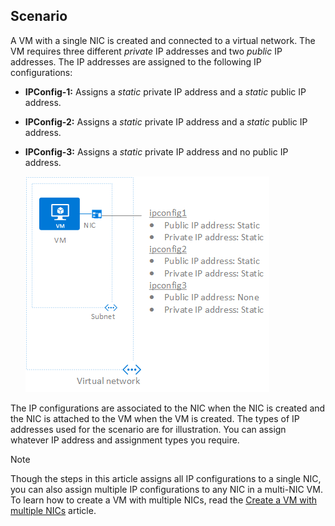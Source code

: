 ## Scenario
A VM with a single NIC is created and connected to a virtual network. The VM requires three different *private* IP addresses and two *public* IP addresses. The IP addresses are assigned to the following IP configurations:

* **IPConfig-1:** Assigns a *static* private IP address and a *static* public IP address.
* **IPConfig-2:** Assigns a *static* private IP address and a *static* public IP address.
* **IPConfig-3:** Assigns a *static* private IP address and no public IP address.

    ![Multiple IP addresses](./media/virtual-network-multiple-ip-addresses-scenario/multiple-ipconfigs.png)

The IP configurations are associated to the NIC when the NIC is created and the NIC is attached to the VM when the VM is created. The types of IP addresses used for the scenario are for illustration. You can assign whatever IP address and assignment types you require.

> [!NOTE]
> Though the steps in this article assigns all IP configurations to a single NIC, you can also assign multiple IP configurations to any NIC in a multi-NIC VM. To learn how to create a VM with multiple NICs, read the [Create a VM with multiple NICs](../articles/virtual-machines/windows/multiple-nics.md) article.
<!--ms.date: 11/06/2017-->